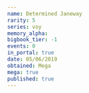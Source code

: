 ```yaml
---
name: Determined Janeway
rarity: 5
series: voy
memory_alpha:
bigbook_tier: -1
events: 0
in_portal: true
date: 05/06/2019
obtained: Mega
mega: true
published: true
---
```



